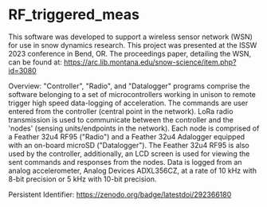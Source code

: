 # RF_triggered_meas

This software was developed to support a wireless sensor network (WSN) for use in snow dynamics research. This project was presented at the ISSW 2023 conference in Bend, OR. The proceedings paper, detailing the WSN, can be found at: https://arc.lib.montana.edu/snow-science/item.php?id=3080

Overview: "Controller", "Radio", and "Datalogger" programs comprise the software belonging to a set of microcontrollers working in unison to remote trigger high speed data-logging of acceleration. The commands are user entered from the controller (central point in the network). LoRa radio transmission is used to communicate between the controller and the 'nodes' (sensing units/endpoints in the network). Each node is comprised of a Feather 32u4 RF95 ("Radio") and a Feather 32u4 Adalogger equipped with an on-board microSD ("Datalogger"). The Feather 32u4 RF95 is also used by the controller, additionally, an LCD screen is used for viewing the sent commands and responses from the nodes. Data is logged from an analog accelerometer, Analog Devices ADXL356CZ, at a rate of 10 kHz with 8-bit precision or 5 kHz with 10-bit precision.

Persistent Identifier: https://zenodo.org/badge/latestdoi/292366180
